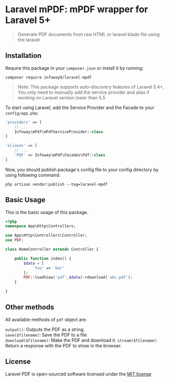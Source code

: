 # Laravel mPDF: mPDF wrapper for Laravel 5+

> Generate PDF documents from raw HTML or laravel blade file using the laravel

## Installation

Require this package in your `composer.json` or install it by running:

```
composer require infoway9/laravel-mpdf
```

> Note: This package supports auto-discovery features of Laravel 5.4+, You only need to manually add the service provider and alias if working on Laravel version lower then 5.5

To start using Laravel, add the Service Provider and the Facade to your `config/app.php`:

```php
'providers' => [
	// ...
	Infoway\mPdf\mPdfServiceProvider::class
]
```

```php
'aliases' => [
	// ...
	'PDF' => Infoway\mPdf\Facades\Pdf::class
]
```

Now, you should publish package's config file to your config directory by using following command:

```
php artisan vendor:publish --tag=laravel-mpdf
```

## Basic Usage
This is the basic usage of this package.

```php
<?php
namespace App\Http\Controllers;

use App\Http\Controllers\Controller;
use PDF;

class HomeController extends Controller {

    public function index() {
        $data = [
    		'foo' => 'bar'
    	];
        PDF::loadView('pdf',$data)->download('abc.pdf');
    }

}

```

## Other methods

All available methods of `pdf` object are:

`output()`: Outputs the PDF as a string.  
`save($filename)`: Save the PDF to a file  
`download($filename)`: Make the PDF and download it.
`stream($filename)`: Return a response with the PDF to show in the browser.
## License

Laravel PDF is open-sourced software licensed under the [MIT license](http://opensource.org/licenses/MIT)